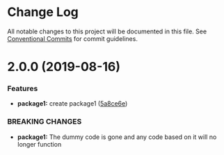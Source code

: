 # Change Log

All notable changes to this project will be documented in this file.
See [Conventional Commits](https://conventionalcommits.org) for commit guidelines.

# 2.0.0 (2019-08-16)


### Features

* **package1:** create package1 ([5a8ce6e](https://github.com/Favna/lerna-demo/commit/5a8ce6e))


### BREAKING CHANGES

* **package1:** The dummy code is gone and any code based on it will no longer function
